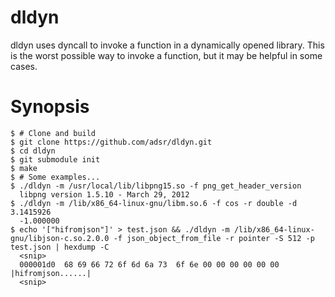 dldyn
=====

dldyn uses dyncall to invoke a function in a dynamically opened library. This
is the worst possible way to invoke a function, but it may be helpful in some
cases.

Synopsis
========

    $ # Clone and build
    $ git clone https://github.com/adsr/dldyn.git
    $ cd dldyn
    $ git submodule init
    $ make
    $ # Some examples...
    $ ./dldyn -m /usr/local/lib/libpng15.so -f png_get_header_version
      libpng version 1.5.10 - March 29, 2012
    $ ./dldyn -m /lib/x86_64-linux-gnu/libm.so.6 -f cos -r double -d 3.1415926
      -1.000000
    $ echo '["hifromjson"]' > test.json && ./dldyn -m /lib/x86_64-linux-gnu/libjson-c.so.2.0.0 -f json_object_from_file -r pointer -S 512 -p test.json | hexdump -C
      <snip>
      000001d0  68 69 66 72 6f 6d 6a 73  6f 6e 00 00 00 00 00 00  |hifromjson......|
      <snip>
